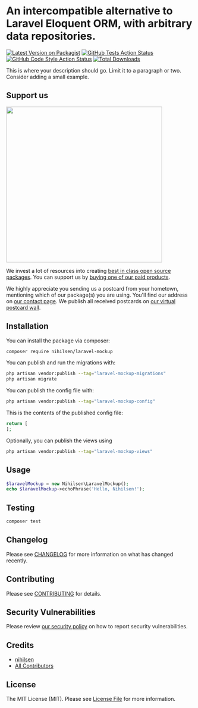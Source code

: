 # An intercompatible alternative to Laravel Eloquent ORM, with arbitrary data repositories.

[![Latest Version on Packagist](https://img.shields.io/packagist/v/nihilsen/laravel-mockup.svg?style=flat-square)](https://packagist.org/packages/nihilsen/laravel-mockup)
[![GitHub Tests Action Status](https://img.shields.io/github/actions/workflow/status/nihilsen/laravel-mockup/run-tests.yml?branch=main&label=tests&style=flat-square)](https://github.com/nihilsen/laravel-mockup/actions?query=workflow%3Arun-tests+branch%3Amain)
[![GitHub Code Style Action Status](https://img.shields.io/github/actions/workflow/status/nihilsen/laravel-mockup/fix-php-code-style-issues.yml?branch=main&label=code%20style&style=flat-square)](https://github.com/nihilsen/laravel-mockup/actions?query=workflow%3A"Fix+PHP+code+style+issues"+branch%3Amain)
[![Total Downloads](https://img.shields.io/packagist/dt/nihilsen/laravel-mockup.svg?style=flat-square)](https://packagist.org/packages/nihilsen/laravel-mockup)

This is where your description should go. Limit it to a paragraph or two. Consider adding a small example.

## Support us

[<img src="https://github-ads.s3.eu-central-1.amazonaws.com/laravel-mockup.jpg?t=1" width="419px" />](https://spatie.be/github-ad-click/laravel-mockup)

We invest a lot of resources into creating [best in class open source packages](https://spatie.be/open-source). You can support us by [buying one of our paid products](https://spatie.be/open-source/support-us).

We highly appreciate you sending us a postcard from your hometown, mentioning which of our package(s) you are using. You'll find our address on [our contact page](https://spatie.be/about-us). We publish all received postcards on [our virtual postcard wall](https://spatie.be/open-source/postcards).

## Installation

You can install the package via composer:

```bash
composer require nihilsen/laravel-mockup
```

You can publish and run the migrations with:

```bash
php artisan vendor:publish --tag="laravel-mockup-migrations"
php artisan migrate
```

You can publish the config file with:

```bash
php artisan vendor:publish --tag="laravel-mockup-config"
```

This is the contents of the published config file:

```php
return [
];
```

Optionally, you can publish the views using

```bash
php artisan vendor:publish --tag="laravel-mockup-views"
```

## Usage

```php
$laravelMockup = new Nihilsen\LaravelMockup();
echo $laravelMockup->echoPhrase('Hello, Nihilsen!');
```

## Testing

```bash
composer test
```

## Changelog

Please see [CHANGELOG](CHANGELOG.md) for more information on what has changed recently.

## Contributing

Please see [CONTRIBUTING](CONTRIBUTING.md) for details.

## Security Vulnerabilities

Please review [our security policy](../../security/policy) on how to report security vulnerabilities.

## Credits

- [nihilsen](https://github.com/nihilsen)
- [All Contributors](../../contributors)

## License

The MIT License (MIT). Please see [License File](LICENSE.md) for more information.
